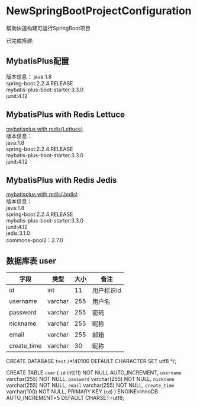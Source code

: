 # NewSpringBootProjectConfiguration
帮助快速构建可运行SpringBoot项目

已完成搭建:  
## MybatisPlus配置  
版本信息：
java:1.8  
spring-boot:2.2.4.RELEASE  
mybatis-plus-boot-starter:3.3.0  
junit:4.12  

## MybatisPlus with Redis Lettuce  
[mybatisplus with redis(Lettuce)](https://github.com/includeno/NewSpringBootProjectConfiguration/blob/master/mybatisplus%20redis%20Lettuce/steps%20redis%20Lettuce.md)  
版本信息：  
java:1.8  
spring-boot:2.2.4.RELEASE  
mybatis-plus-boot-starter:3.3.0  
junit:4.12  

## MybatisPlus with Redis Jedis  
[mybatisplus with redis(Jedis)](https://github.com/includeno/NewSpringBootProjectConfiguration/blob/master/mybatisplus%20redis%20Jedis/steps%20redis%20Jedis.md)  
版本信息：  
java:1.8  
spring-boot:2.2.4.RELEASE  
mybatis-plus-boot-starter:3.3.0  
junit:4.12  
jedis:3.1.0  
commons-pool2：2.7.0  

## 数据库表 user

 字段|	类型|	大小|	备注
 --|-- | ----- | ------  
id	|int	|11|	用户标识id
username|	varchar|	255	|用户名
password|	varchar|	255	|密码
nickname|	varchar|	255	|昵称
email|	varchar|	255	|邮箱
create_time|	varchar|	30	|昵称

CREATE DATABASE `test` /*!40100 DEFAULT CHARACTER SET utf8 */;

CREATE TABLE `user` (
  `id` int(11) NOT NULL AUTO_INCREMENT,
  `username` varchar(255) NOT NULL,
  `password` varchar(255) NOT NULL,
  `nickname` varchar(255) NOT NULL,
  `email` varchar(255) NOT NULL,
  `create_time` varchar(100) NOT NULL,
  PRIMARY KEY (`id`)
) ENGINE=InnoDB AUTO_INCREMENT=5 DEFAULT CHARSET=utf8;
